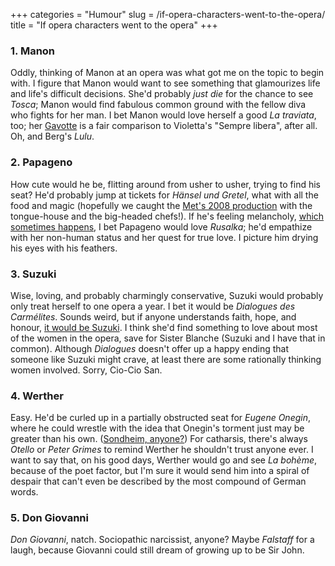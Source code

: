 +++
categories = "Humour"
slug = /if-opera-characters-went-to-the-opera/
title = "If opera characters went to the opera"
+++

<h3>1. Manon<br>
</h3>
<p>
	Oddly, thinking of Manon at an opera was what got me on the topic to begin with. I figure that Manon would want to see something that glamourizes life and life's difficult decisions. She'd probably <em>just die</em> for the chance to see <em>Tosca</em>; Manon would find fabulous common ground with the fellow diva who fights for her man. I bet Manon would love herself a good <em>La traviata</em>, too; her <a href="http://www.youtube.com/watch?v=_Sz2mpzYjcI" target="_blank">Gavotte</a> is a fair comparison to Violetta's "Sempre libera", after all. Oh, and Berg's <em>Lulu</em>.
</p>
<h3>2. Papageno</h3>
<p>
	How cute would he be, flitting around from usher to usher, trying to find his seat? He'd probably jump at tickets for <em>Hänsel und Gretel</em>, what with all the food and magic (hopefully we caught the <a href="https://www.youtube.com/watch?v=wMuEwhw97RI" target="_blank">Met's 2008 production</a> with the tongue-house and the big-headed chefs!). If he's feeling melancholy, <a href="http://www.youtube.com/watch?v=flVBOlBg_tg" target="_blank">which sometimes happens</a>, I bet Papageno would love <em>Rusalka</em>; he'd empathize with her non-human status and her quest for true love. I picture him drying his eyes with his feathers.
</p>
<h3>3. Suzuki</h3>
<p>
	Wise, loving, and probably charmingly conservative, Suzuki would probably only treat herself to one opera a year. I bet it would be <em>Dialogues des Carmélites</em>. Sounds weird, but if anyone understands faith, hope, and honour, <a href="/talking-with-singers-elizabeth-deshong/" target="_blank">it would be Suzuki</a>. I think she'd find something to love about most of the women in the opera, save for Sister Blanche (Suzuki and I have that in common). Although <em>Dialogues</em> doesn't offer up a happy ending that someone like Suzuki might crave, at least there are some rationally thinking women involved. Sorry, Cio-Cio San.
</p>
<h3>4. Werther</h3>
<p>
	Easy. He'd be curled up in a partially obstructed seat for <em>Eugene Onegin</em>, where he could wrestle with the idea that Onegin's torment just may be greater than his own. (<a href="http://www.youtube.com/watch?v=LFgMowOwek0" target="_blank">Sondheim, anyone?</a>) For catharsis, there's always <em>Otello </em>or <em>Peter Grimes</em> to remind Werther he shouldn't trust anyone ever. I want to say that, on his good days, Werther would go and see <em>La bohème</em>, because of the poet factor, but I'm sure it would send him into a spiral of despair that can't even be described by the most compound of German words.
</p>
<h3>5. Don Giovanni</h3>
<p>
	<em>Don Giovanni</em>, natch. Sociopathic narcissist, anyone? Maybe <em>Falstaff</em> for a laugh, because Giovanni could still dream of growing up to be Sir John.
</p>
